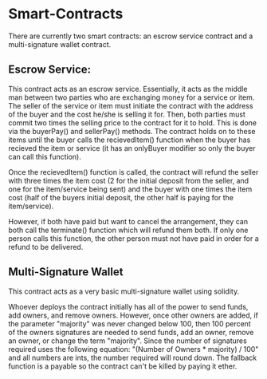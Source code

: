 # Smart-Contracts
There are currently two smart contracts: an escrow service contract and a multi-signature wallet contract.

## Escrow Service:
This contract acts as an escrow service. Essentially, it acts as the middle man between two parties who are exchanging money for a service or item. The seller of the service or item must initiate the contract with the address of the buyer and the cost he/she is selling it for. Then, both parties must commit two times the selling price to the contract for it to hold. This is done via the buyerPay() and sellerPay() methods. The contract holds on to these items until the buyer calls the recievedItem() function when the buyer has recieved the item or service (it has an onlyBuyer modifier so only the buyer can call this function). 

Once the recievedItem() function is called, the contract will refund the seller with three times the item cost (2 for the initial deposit from the seller, and one for the item/service being sent) and the buyer with one times the item cost (half of the buyers initial deposit, the other half is paying for the item/service). 

However, if both have paid but want to cancel the arrangement, they can both call the terminate() function which will refund them both. If only one person calls this function, the other person must not have paid in order for a refund to be delivered.

## Multi-Signature Wallet
This contract acts as a very basic multi-signature wallet using solidity.

Whoever deploys the contract initially has all of the power to send funds, add owners, and remove owners. However, once other owners are added, if the parameter "majority" was never changed below 100, then 100 percent of the owners signatures are needed to send funds, add an owner, remove an owner, or change the term "majority". Since the number of signatures required uses the following equation: "(Number of Owners * majority) / 100" and all numbers are ints, the number required will round down. The fallback function is a payable so the contract can't be killed by paying it ether.
